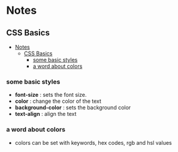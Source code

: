 # Notes
## CSS Basics
- [Notes](#notes)
  - [CSS Basics](#css-basics)
    - [some basic styles](#some-basic-styles)
    - [a word about colors](#a-word-about-colors)

### some basic styles
- **font-size** : sets the font size.
- **color** : change the color of the text
- **background-color** : sets the background color
- **text-align** : align the text

### a word about colors
- colors can be set with keywords, hex codes, rgb and hsl values
